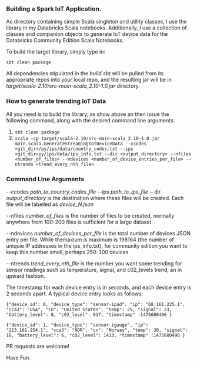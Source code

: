 ### Building a Spark IoT Application.

As directory containing simple Scala singleton and utility classes, I use the library in my Databricks Scala notebooks. Additionally, I use a collection
of classes and companion objects to generate IoT device data for the Databricks Community Edition Scala Notebooks.

To build the target library, simply type in:

`sbt clean package`

All dependencies stipulated in the *build.sbt* will be pulled from its appropriate repos into your local repo, and the resulting jar will be in 
*target/scala-2.10/src-main-scala_2.10-1.0.jar* directory. 
 

### How to generate trending IoT Data

All you need is to build the library, as show above an then issue the following command, along with the desired command line arguments. 

1. `sbt clean package`
2. `scala -cp target/scala-2.10/src-main-scala_2.10-1.0.jar main.scala.GenerateStreamingIoTDeviceData --ccodes <git_dir>/py/ips/data/country_codes.txt --ips <git_dir>py/ips/data/ips_info.txt --dir <output_directory> --nfiles <number_of_files> --ndevices <number_of_device_entries_per_file> --ntrends <trend_every_nth_file>`

###  Command Line Arguments
--ccodes _path_to_country_codes_file_
--ips    _path_to_ips_file_
--dir _output_directory_ is the destination where these files will be created. Each file will be labelled as _device_N.json_ 

--nfiles _number_of_files_ is the number of files to be created, normally anywhere from 100-200 files is sufficient for a large dataset

--ndevices _number_of_devices_per_file_ is the total number of devices JSON entry per file. While themaxium is maximum is 198164 (the number of uniquie IP addresses in the ips_info.txt), 
for community edition you want to keep this number small, perhaps 250-300 devices

--ntrends _trend_every_nth_file_ is the number you want some trending for sensor readings such as temperature, signal, and c02_levels trend, an in upward fashion.

The timestamp for each device entry is in seconds, and each device entry is 2 seconds apart. A typical device entry looks as follows:

`{"device_id": 0, "device_type": "sensor-ipad", "ip": "68.161.225.1", "cca3": "USA", "cn": "United States", "temp": 25, "signal": 23, "battery_level": 8, "c02_level": 917, "timestamp" :1475600496 }`

`{"device_id": 1, "device_type": "sensor-igauge", "ip": "213.161.254.1", "cca3": "NOR", "cn": "Norway", "temp": 30, "signal": 18, "battery_level": 6, "c02_level": 1413, "timestamp" :1475600498 }`



PR requests are welcome!

Have Fun. 